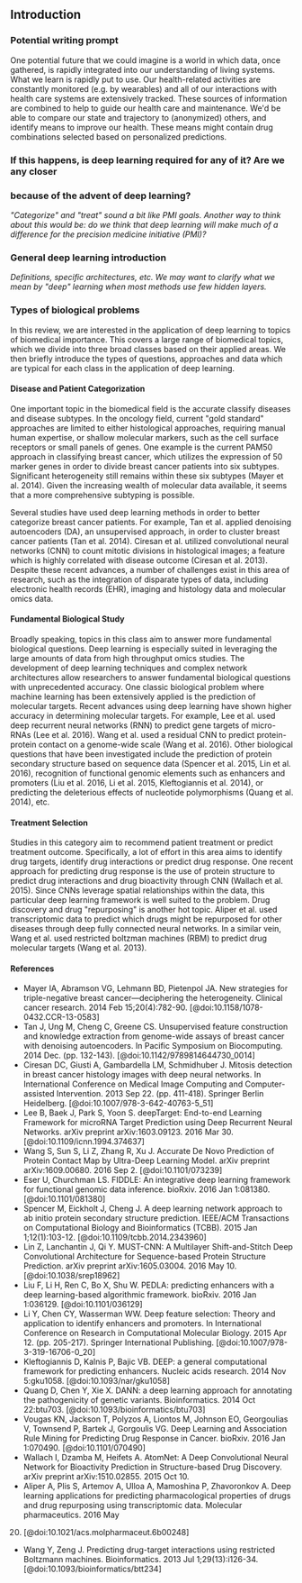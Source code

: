 ## Introduction

### Potential writing prompt

One potential future that we could imagine is a world in which data, once
gathered, is rapidly integrated into our understanding of living systems. What
we learn is rapidly put to use. Our health-related activities are constantly
monitored (e.g. by wearables) and all of our interactions with health care
systems are extensively tracked. These sources of information are combined to
help to guide our health care and maintenance. We'd be able to compare our state
and trajectory to (anonymized) others, and identify means to improve our health.
These means might contain drug combinations selected based on personalized
predictions.

### If this happens, is deep learning required for any of it? Are we any closer
### because of the advent of deep learning?

*"Categorize" and "treat" sound a bit like PMI goals. Another way to think about
this would be: do we think that deep learning will make much of a difference
for the precision medicine initiative (PMI)?*

### General deep learning introduction

*Definitions, specific architectures, etc.  We may want to clarify what we mean
by "deep" learning when most methods use few hidden layers.*

### Types of biological problems

In this review, we are interested in the application of deep learning to
topics of biomedical importance. This covers a large range of biomedical
topics, which we divide into three broad classes based on their applied
areas. We then briefly introduce the types of questions, approaches and data
which are typical for each class in the application of deep learning.

#### Disease and Patient Categorization

One important topic in the biomedical field is the accurate classify diseases
and disease subtypes. In the oncology field, current "gold standard"
approaches are limited to either histological approaches, requiring manual
human expertise, or shallow molecular markers, such as the cell surface
receptors or small panels of genes. One example is the current PAM50 approach
in classifying breast cancer, which utilizes the expression of 50 marker
genes in order to divide breast cancer patients into six subtypes.
Significant heterogeneity still remains within these six subtypes (Mayer et
al. 2014). Given the increasing wealth of molecular data available, it seems
that a more comprehensive subtyping is possible.

Several studies have used deep learning methods in order to better categorize
breast cancer patients. For example, Tan et al. applied denoising
autoencoders (DA), an unsupervised approach, in order to cluster breast
cancer patients (Tan et al. 2014). Ciresan et al. utilized convolutional
neural networks (CNN) to count mitotic divisions in histological images; a
feature which is highly correlated with disease outcome (Ciresan et al.
2013). Despite these recent advances, a number of challenges exist in this
area of research, such as the integration of disparate types of data,
including electronic health records (EHR), imaging and histology data and
molecular omics data.

#### Fundamental Biological Study

Broadly speaking, topics in this class aim to answer more fundamental
biological questions. Deep learning is especially suited in leveraging the
large amounts of data from high throughput omics studies. The development of
deep learning techniques and complex network architectures allow researchers
to answer fundamental biological questions with unprecedented accuracy. One
classic biological problem where machine learning has been extensively
applied is the prediction of molecular targets. Recent advances using deep
learning have shown higher accuracy in determining molecular targets. For
example, Lee et al. used deep recurrent neural networks (RNN) to predict gene
targets of micro-RNAs (Lee et al. 2016). Wang et al. used a residual CNN to
predict protein-protein contact on a genome-wide scale (Wang et al. 2016).
Other biological questions that have been investigated include the prediction
of protein secondary structure based on sequence data (Spencer et al. 2015,
Lin et al. 2016), recognition of functional genomic elements such as
enhancers and promoters (Liu et al. 2016, Li et al. 2015, Kleftogiannis et
al. 2014), or predicting the deleterious effects of nucleotide polymorphisms
(Quang et al. 2014), etc.

#### Treatment Selection

Studies in this category aim to recommend patient treatment or predict
treatment outcome. Specifically, a lot of effort in this area aims to
identify drug targets, identify drug interactions or predict drug response.
One recent approach for predicting drug response is the use of protein
structure to predict drug interactions and drug bioactivity through CNN
(Wallach et al. 2015). Since CNNs leverage spatial relationships within the
data, this particular deep learning framework is well suited to the problem.
Drug discovery and drug "repurposing" is another hot topic. Aliper et al.
used transcriptomic data to predict which drugs might be repurposed for other
diseases through deep fully connected neural networks. In a similar vein,
Wang et al. used restricted boltzman machines (RBM) to predict drug molecular
targets (Wang et al. 2013).

#### References

* Mayer IA, Abramson VG, Lehmann BD, Pietenpol JA. New strategies for
triple-negative breast cancer—deciphering the heterogeneity. Clinical cancer
research. 2014 Feb 15;20(4):782-90. [@doi:10.1158/1078-0432.CCR-13-0583]
* Tan J, Ung M, Cheng C, Greene CS. Unsupervised feature construction and
knowledge extraction from genome-wide assays of breast cancer with denoising
autoencoders. In Pacific Symposium on Biocomputing. 2014 Dec. (pp. 132-143).
[@doi:10.1142/9789814644730_0014]
* Ciresan DC, Giusti A, Gambardella LM, Schmidhuber J. Mitosis detection in
breast cancer histology images with deep neural networks. In International
Conference on Medical Image Computing and Computer-assisted Intervention.
2013 Sep 22. (pp. 411-418). Springer Berlin Heidelberg.
[@doi:10.1007/978-3-642-40763-5_51]
* Lee B, Baek J, Park S, Yoon S. deepTarget: End-to-end Learning Framework
for microRNA Target Prediction using Deep Recurrent Neural Networks. arXiv
preprint arXiv:1603.09123. 2016 Mar 30. [@doi:10.1109/icnn.1994.374637]
* Wang S, Sun S, Li Z, Zhang R, Xu J. Accurate De Novo Prediction of Protein
Contact Map by Ultra-Deep Learning Model. arXiv preprint arXiv:1609.00680.
2016 Sep 2. [@doi:10.1101/073239]
* Eser U, Churchman LS. FIDDLE: An integrative deep learning framework for
functional genomic data inference. bioRxiv. 2016 Jan 1:081380.
[@doi:10.1101/081380]
* Spencer M, Eickholt J, Cheng J. A deep learning network approach to ab
initio protein secondary structure prediction. IEEE/ACM Transactions on
Computational Biology and Bioinformatics (TCBB). 2015 Jan 1;12(1):103-12.
[@doi:10.1109/tcbb.2014.2343960]
* Lin Z, Lanchantin J, Qi Y. MUST-CNN: A Multilayer Shift-and-Stitch Deep
Convolutional Architecture for Sequence-based Protein Structure Prediction.
arXiv preprint arXiv:1605.03004. 2016 May 10. [@doi:10.1038/srep18962]
* Liu F, Li H, Ren C, Bo X, Shu W. PEDLA: predicting enhancers with a deep
learning-based algorithmic framework. bioRxiv. 2016 Jan 1:036129.
[@doi:10.1101/036129]
* Li Y, Chen CY, Wasserman WW. Deep feature selection: Theory and application
to identify enhancers and promoters. In International Conference on Research
in Computational Molecular Biology. 2015 Apr 12. (pp. 205-217). Springer
International Publishing. [@doi:10.1007/978-3-319-16706-0_20]
* Kleftogiannis D, Kalnis P, Bajic VB. DEEP: a general computational
framework for predicting enhancers. Nucleic acids research. 2014 Nov
5:gku1058. [@doi:10.1093/nar/gku1058]
* Quang D, Chen Y, Xie X. DANN: a deep learning approach for annotating the
pathogenicity of genetic variants. Bioinformatics. 2014 Oct 22:btu703.
[@doi:10.1093/bioinformatics/btu703]
* Vougas KN, Jackson T, Polyzos A, Liontos M, Johnson EO, Georgoulias V,
Townsend P, Bartek J, Gorgoulis VG. Deep Learning and Association Rule Mining
for Predicting Drug Response in Cancer. bioRxiv. 2016 Jan 1:070490.
[@doi:10.1101/070490]
* Wallach I, Dzamba M, Heifets A. AtomNet: A Deep Convolutional Neural
Network for Bioactivity Prediction in Structure-based Drug Discovery. arXiv
preprint arXiv:1510.02855. 2015 Oct 10.
* Aliper A, Plis S, Artemov A, Ulloa A, Mamoshina P, Zhavoronkov A. Deep
learning applications for predicting pharmacological properties of drugs and
drug repurposing using transcriptomic data. Molecular pharmaceutics. 2016 May
20. [@doi:10.1021/acs.molpharmaceut.6b00248]
* Wang Y, Zeng J. Predicting drug-target interactions using restricted
Boltzmann machines. Bioinformatics. 2013 Jul 1;29(13):i126-34.
[@doi:10.1093/bioinformatics/btt234]

